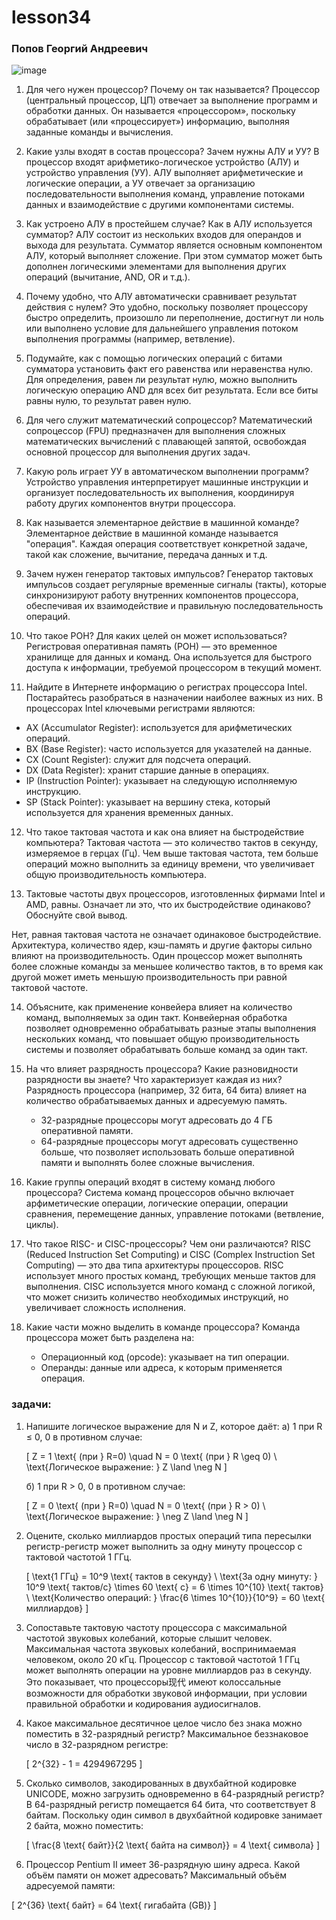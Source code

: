 # lesson34
### Попов Георгий Андреевич

![image](https://github.com/user-attachments/assets/3eac1c7a-d657-4f59-b5e0-adff704a904d)

1. Для чего нужен процессор? Почему он так называется?
   Процессор (центральный процессор, ЦП) отвечает за выполнение программ и обработки данных. Он называется «процессором», поскольку обрабатывает (или «процессирует») информацию, выполняя заданные команды и вычисления.

2. Какие узлы входят в состав процессора? Зачем нужны АЛУ и УУ?
   В процессор входят арифметико-логическое устройство (АЛУ) и устройство управления (УУ). АЛУ выполняет арифметические и логические операции, а УУ отвечает за организацию последовательности выполнения команд, управление потоками данных и взаимодействие с другими компонентами системы.

3. Как устроено АЛУ в простейшем случае? Как в АЛУ используется сумматор?
   АЛУ состоит из нескольких входов для операндов и выхода для результата. Сумматор является основным компонентом АЛУ, который выполняет сложение. При этом сумматор может быть дополнен логическими элементами для выполнения других операций (вычитание, AND, OR и т.д.).

4. Почему удобно, что АЛУ автоматически сравнивает результат действия с нулем?
   Это удобно, поскольку позволяет процессору быстро определить, произошло ли переполнение, достигнут ли ноль или выполнено условие для дальнейшего управления потоком выполнения программы (например, ветвление).

5. Подумайте, как с помощью логических операций с битами сумматора установить факт его равенства или неравенства нулю.
   Для определения, равен ли результат нулю, можно выполнить логическую операцию AND для всех бит результата. Если все биты равны нулю, то результат равен нулю.

6. Для чего служит математический сопроцессор?
   Математический сопроцессор (FPU) предназначен для выполнения сложных математических вычислений с плавающей запятой, освобождая основной процессор для выполнения других задач.

7. Какую роль играет УУ в автоматическом выполнении программ?
   Устройство управления интерпретирует машинные инструкции и организует последовательность их выполнения, координируя работу других компонентов внутри процессора.

8. Как называется элементарное действие в машинной команде?
   Элементарное действие в машинной команде называется "операция". Каждая операция соответствует конкретной задаче, такой как сложение, вычитание, передача данных и т.д.

9. Зачем нужен генератор тактовых импульсов?
   Генератор тактовых импульсов создает регулярные временные сигналы (такты), которые синхронизируют работу внутренних компонентов процессора, обеспечивая их взаимодействие и правильную последовательность операций.

10. Что такое РОН? Для каких целей он может использоваться?
    Регистровая оперативная память (РОН) — это временное хранилище для данных и команд. Она используется для быстрого доступа к информации, требуемой процессором в текущий момент.

11. Найдите в Интернете информацию о регистрах процессора Intel. Постарайтесь разобраться в назначении наиболее важных из них.
    В процессорах Intel ключевыми регистрами являются:
   - AX (Accumulator Register): используется для арифметических операций.
   - BX (Base Register): часто используется для указателей на данные.
   - CX (Count Register): служит для подсчета операций.
   - DX (Data Register): хранит старшие данные в операциях.
   - IP (Instruction Pointer): указывает на следующую исполняемую инструкцию.
   - SP (Stack Pointer): указывает на вершину стека, который используется для хранения временных данных.

12. Что такое тактовая частота и как она влияет на быстродействие компьютера?
    Тактовая частота — это количество тактов в секунду, измеряемое в герцах (Гц). Чем выше тактовая частота, тем больше операций можно выполнить за единицу времени, что увеличивает общую производительность компьютера.

13. Тактовые частоты двух процессоров, изготовленных фирмами Intel и AMD, равны. Означает ли это, что их быстродействие одинаково? Обоснуйте свой вывод.

Нет, равная тактовая частота не означает одинаковое быстродействие. Архитектура, количество ядер, кэш-память и другие факторы сильно влияют на производительность. Один процессор может выполнять более сложные команды за меньшее количество тактов, в то время как другой может иметь меньшую производительность при равной тактовой частоте.

14. Объясните, как применение конвейера влияет на количество команд, выполняемых за один такт.
    Конвейерная обработка позволяет одновременно обрабатывать разные этапы выполнения нескольких команд, что повышает общую производительность системы и позволяет обрабатывать больше команд за один такт.

15. На что влияет разрядность процессора? Какие разновидности разрядности вы знаете? Что характеризует каждая из них?
    Разрядность процессора (например, 32 бита, 64 бита) влияет на количество обрабатываемых данных и адресуемую память. 
    - 32-разрядные процессоры могут адресовать до 4 ГБ оперативной памяти.
    - 64-разрядные процессоры могут адресовать существенно больше, что позволяет использовать больше оперативной памяти и выполнять более сложные вычисления.

16. Какие группы операций входят в систему команд любого процессора?
    Система команд процессоров обычно включает арфиметические операции, логические операции, операции сравнения, перемещение данных, управление потоками (ветвление, циклы).

17. Что такое RISC- и CISC-процессоры? Чем они различаются?
    RISC (Reduced Instruction Set Computing) и CISC (Complex Instruction Set Computing) — это два типа архитектуры процессоров.
    RISC использует много простых команд, требующих меньше тактов для выполнения.
    CISC используется много команд с сложной логикой, что может снизить количество необходимых инструкций, но увеличивает сложность исполнения.

19. Какие части можно выделить в команде процессора?
    Команда процессора может быть разделена на:
    - Операционный код (opcode): указывает на тип операции.
    - Операнды: данные или адреса, к которым применяется операция.
   
### задачи:

1. Напишите логическое выражение для N и Z, которое даёт:
   а) 1 при R ≤ 0, 0 в противном случае:

   [
   Z = 1 \text{ (при } R=0) \quad N = 0 \text{ (при } R \geq 0) \\
   \text{Логическое выражение: } Z \land \neg N
   \]
   
   б) 1 при R > 0, 0 в противном случае:

   [
   Z = 0 \text{ (при } R=0) \quad N = 0 \text{ (при } R > 0) \\
   \text{Логическое выражение: } \neg Z \land \neg N
   \]

3. Оцените, сколько миллиардов простых операций типа пересылки регистр-регистр может выполнить за одну минуту процессор с тактовой частотой 1 ГГц.

    [
   \text{1 ГГц} = 10^9 \text{ тактов в секунду} \\
   \text{За одну минуту: } 10^9 \text{ тактов/с} \times 60 \text{ с} = 6 \times 10^{10} \text{ тактов} \\
   \text{Количество операций: } \frac{6 \times 10^{10}}{10^9} = 60 \text{ миллиардов}
   \]

5. Сопоставьте тактовую частоту процессора с максимальной частотой звуковых колебаний, которые слышит человек.
   Максимальная частота звуковых колебаний, воспринимаемая человеком, около 20 кГц. Процессор с тактовой частотой 1 ГГц может выполнять операции на уровне миллиардов раз в секунду. Это показывает, что процессоры现代 имеют колоссальные возможности для обработки звуковой информации, при условии правильной обработки и кодирования аудиосигналов.

6. Какое максимальное десятичное целое число без знака можно поместить в 32-разрядный регистр?
   Максимальное беззнаковое число в 32-разрядном регистре:

    [
   2^{32} - 1 = 4294967295
   \]

8. Сколько символов, закодированных в двухбайтной кодировке UNICODE, можно загрузить одновременно в 64-разрядный регистр?
В 64-разрядный регистр помещается 64 бита, что соответствует 8 байтам. Поскольку один символ в двухбайтной кодировке занимает 2 байта, можно поместить:

   [
   \frac{8 \text{ байт}}{2 \text{ байта на символ}} = 4 \text{ символа}
   \]

10. Процессор Pentium II имеет 36-разрядную шину адреса. Какой объём памяти он может адресовать?
   Максимальный объём адресуемой памяти:
 
   [
   2^{36} \text{ байт} = 64 \text{ гигабайта (GB)}
   \]
